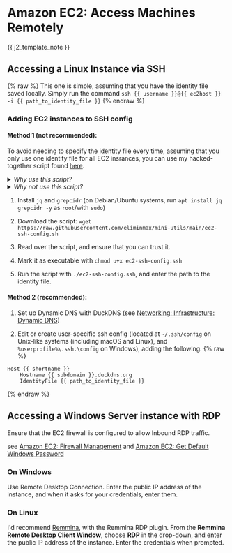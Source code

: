 <!--
SPDX-FileCopyrightText: 2021 - 2024 Eli Array Minkoff

SPDX-License-Identifier: CC-BY-SA-4.0
-->

# Amazon EC2: Access Machines Remotely

{{ j2_template_note }}

## Accessing a Linux Instance via SSH
{% raw %}
This one is simple, assuming that you have the identity file saved locally. Simply run the command `ssh {{ username }}@{{ ec2host }} -i {{ path_to_identity_file }}`
{% endraw %}
### Adding EC2 instances to SSH config

#### Method 1 (not recommended):

 To avoid needing to specify the identity file every time, assuming that you only use one identity file for all EC2 insrances, you can use my hacked-together script found [here](https://github.com/eliminmax/mini-utils/blob/main/ec2-ssh-config.sh).

<details>
<summary><em>Why use this script?</em></summary>
There are a few intersecting problems at play that prevent this from being a straightforward process: Amazon EC2 instances do not have static IP addresses, and every time they stop and start again, they have a new IP address any of several hundred different IP ranges, so adding a Host to your SSH config doesn't work. OpenSSH does not play nice with CIDR notation in its config files, so I adapted [this techinque for using Match in SSH config files](https://github.com/eliminmax/cncs-journal/wiki/Working-Notes%3A-SEC440%3A-High-Availability-Project) to use a list of addresses. Getting the list requires parsing a JSON file provided by Amazon, filtering out the non-EC2 IP ranges, and removing any excess data, and saving the result to a file. The script just does that automatically, rather than making you deal with it yourself.
</details>
<details>
<summary><em>Why not use this script?</em></summary>
It is a fragile mess that I hacked together without a clear understanding of what I was doing, and there are much, <em>much</em> better solutions, like the next one listed.
</details>

1. Install `jq` and `grepcidr` (on Debian/Ubuntu systems, run `apt install jq grepcidr -y` as `root`/with `sudo`)

2. Download the script: `wget https://raw.githubusercontent.com/eliminmax/mini-utils/main/ec2-ssh-config.sh`

3. Read over the script, and ensure that you can trust it.

4. Mark it as executable with `chmod u+x ec2-ssh-config.ssh`

5. Run the script with `./ec2-ssh-config.ssh`, and enter the path to the identity file.

#### Method 2 (recommended):

1. Set up Dynamic DNS with DuckDNS (see [Networking: Infrastructure: Dynamic DNS](../Networking/Infrastructure/Dynamic-DNS.md))

2. Edit or create user-specific ssh config (located at `~/.ssh/config` on Unix-like systems (including macOS and Linux), and `%userprofile%\.ssh.\config` on Windows), adding the following:
{% raw %}
```sshconfig
Host {{ shortname }}
	Hostname {{ subdomain }}.duckdns.org
	IdentityFile {{ path_to_identity_file }}
```
{% endraw %}
## Accessing a Windows Server instance with RDP

Ensure that the EC2 firewall is configured to allow Inbound RDP traffic.

see [Amazon EC2: Firewall Management](./Firewall-Management.md) and [Amazon EC2: Get Default Windows Password](./Get-Default-Windows-Password.md)

### On Windows

Use Remote Desktop Connection. Enter the public IP address of the instance, and when it asks for your credentials, enter them.

### On Linux

I'd recommend [Remmina](https://remmina.org/), with the Remmina RDP plugin. From the **Remmina Remote Desktop Client Window**, choose **RDP** in the drop-down, and enter the public IP address of the instance. Enter the credentials when prompted.
